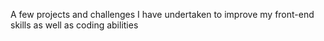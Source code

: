 A few projects and challenges I have undertaken to improve my front-end skills as well as coding abilities
